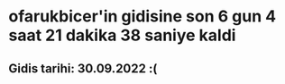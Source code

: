 # ofarukbicer'in gidisine son 6 gun 4 saat 21 dakika 38 saniye kaldi

## Gidis tarihi: 30.09.2022 :(